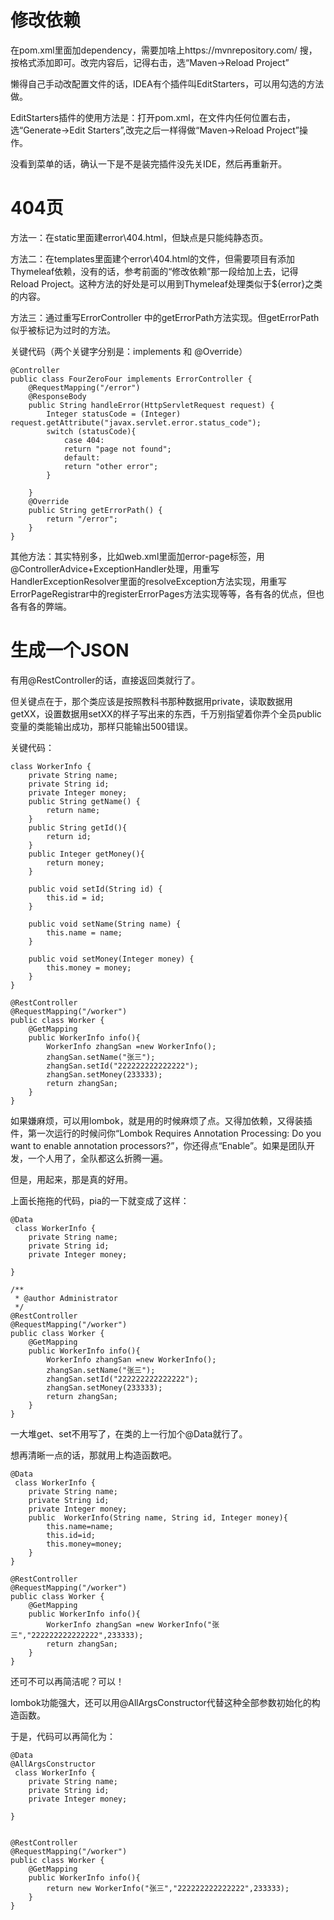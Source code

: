 
# 修改依赖

在pom.xml里面加dependency，需要加啥上https://mvnrepository.com/ 搜，按格式添加即可。改完内容后，记得右击，选“Maven->Reload Project”

懒得自己手动改配置文件的话，IDEA有个插件叫EditStarters，可以用勾选的方法做。

EditStarters插件的使用方法是：打开pom.xml，在文件内任何位置右击，选“Generate->Edit Starters”,改完之后一样得做“Maven->Reload Project”操作。

没看到菜单的话，确认一下是不是装完插件没先关IDE，然后再重新开。



# 404页

方法一：在static里面建error\404.html，但缺点是只能纯静态页。

方法二：在templates里面建个error\404.html的文件，但需要项目有添加Thymeleaf依赖，没有的话，参考前面的“修改依赖”那一段给加上去，记得Reload Project。这种方法的好处是可以用到Thymeleaf处理类似于${error}之类的内容。

方法三：通过重写ErrorController 中的getErrorPath方法实现。但getErrorPath似乎被标记为过时的方法。

关键代码（两个关键字分别是：implements 和 @Override）

```
@Controller
public class FourZeroFour implements ErrorController {
    @RequestMapping("/error")
    @ResponseBody
    public String handleError(HttpServletRequest request) {
        Integer statusCode = (Integer) request.getAttribute("javax.servlet.error.status_code");
        switch (statusCode){
            case 404:
            return "page not found";
            default:
            return "other error";
        }

    }
    @Override
    public String getErrorPath() {
        return "/error";
    }
}
```
其他方法：其实特别多，比如web.xml里面加error-page标签，用
@ControllerAdvice+ExceptionHandler处理，用重写HandlerExceptionResolver里面的resolveException方法实现，用重写ErrorPageRegistrar中的registerErrorPages方法实现等等，各有各的优点，但也各有各的弊端。

# 生成一个JSON

有用@RestController的话，直接返回类就行了。

但关键点在于，那个类应该是按照教科书那种数据用private，读取数据用getXX，设置数据用setXX的样子写出来的东西，千万别指望着你弄个全员public变量的类能输出成功，那样只能输出500错误。

关键代码：
```
class WorkerInfo {
    private String name;
    private String id;
    private Integer money;
    public String getName() {
        return name;
    }
    public String getId(){
        return id;
    }
    public Integer getMoney(){
        return money;
    }

    public void setId(String id) {
        this.id = id;
    }

    public void setName(String name) {
        this.name = name;
    }

    public void setMoney(Integer money) {
        this.money = money;
    }
}

@RestController
@RequestMapping("/worker")
public class Worker {
    @GetMapping
    public WorkerInfo info(){
        WorkerInfo zhangSan =new WorkerInfo();
        zhangSan.setName("张三");
        zhangSan.setId("222222222222222");
        zhangSan.setMoney(233333);
        return zhangSan;
    }
}

```

如果嫌麻烦，可以用lombok，就是用的时候麻烦了点。又得加依赖，又得装插件，第一次运行的时候问你“Lombok Requires Annotation Processing: Do you want to enable annotation processors?”，你还得点“Enable”。如果是团队开发，一个人用了，全队都这么折腾一遍。

但是，用起来，那是真的好用。

上面长拖拖的代码，pia的一下就变成了这样：

```
@Data
 class WorkerInfo {
    private String name;
    private String id;
    private Integer money;

}

/**
 * @author Administrator
 */
@RestController
@RequestMapping("/worker")
public class Worker {
    @GetMapping
    public WorkerInfo info(){
        WorkerInfo zhangSan =new WorkerInfo();
        zhangSan.setName("张三");
        zhangSan.setId("222222222222222");
        zhangSan.setMoney(233333);
        return zhangSan;
    }
}
```
一大堆get、set不用写了，在类的上一行加个@Data就行了。

想再清晰一点的话，那就用上构造函数吧。
```
@Data
 class WorkerInfo {
    private String name;
    private String id;
    private Integer money;
    public  WorkerInfo(String name, String id, Integer money){
        this.name=name;
        this.id=id;
        this.money=money;
    }
}

@RestController
@RequestMapping("/worker")
public class Worker {
    @GetMapping
    public WorkerInfo info(){
        WorkerInfo zhangSan =new WorkerInfo("张三","222222222222222",233333);
        return zhangSan;
    }
}
```
还可不可以再简洁呢？可以！

lombok功能强大，还可以用@AllArgsConstructor代替这种全部参数初始化的构造函数。

于是，代码可以再简化为：

```
@Data
@AllArgsConstructor
 class WorkerInfo {
    private String name;
    private String id;
    private Integer money;

}


@RestController
@RequestMapping("/worker")
public class Worker {
    @GetMapping
    public WorkerInfo info(){
        return new WorkerInfo("张三","222222222222222",233333);
    }
}
```

